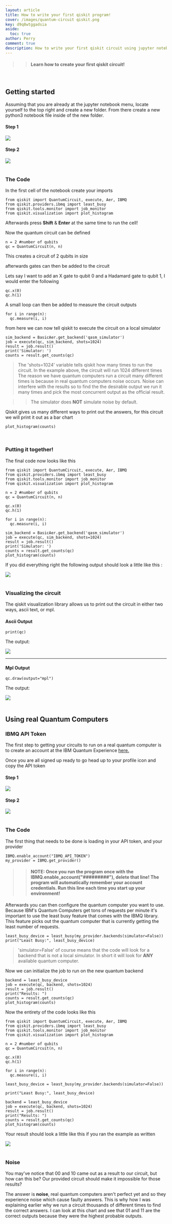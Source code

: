 ```yaml
---
layout: article
title: How to write your first qiskit program! 
cover: /images/quantum-circuit qiskit.png
key: d9q8wtggadsia
aside:
  toc: true
author: Perry
comment: true
description: How to write your first qiskit circuit using jupyter notebook. Quantum computing a gentle introduction 
---
```


>> #### Learn how to create your first qiskit circuit!

<br>

<!--more-->

<!--<script>

  let xmlHttp = new XMLHttpRequest();
  xmlHttp.open('GET', 'https://hitcounter.pythonanywhere.com/count', false);
  xmlHttp.send(null);
  count = xmlHttp.responseText;

</script>

<center>
<div class="card">
  <div class="card__content">
    <p class="warning">
    Views: <Strong>
    <script type="text/javascript">
            document.write(count)
    </script>
    </Strong>
    </p>
  </div>
</div>
</center> -->

## Getting started 

Assuming that you are already at the jupyter notebook menu, locate yourself to the top right and create a new folder.
From there create a new python3 notebook file inside of the new folder.

#### Step 1
<div class="card">
  <div class="card__image">
    <img class="image" src="/images/jupyter-notebook-examples.png"/>
  </div>
</div>

#### Step 2
<div class="card">
  <div class="card__image">
    <img class="image" src="/images/jupyter-notebook-examples2.png"/>
  </div>
</div>

<br>

### The Code

In the first cell of the notebook create your imports 

    from qiskit import QuantumCircuit, execute, Aer, IBMQ
    from qiskit.providers.ibmq import least_busy
    from qiskit.tools.monitor import job_monitor
    from qiskit.visualization import plot_histogram

Afterwards press <strong>Shift</strong> & <strong>Enter</strong> at the same time to run the cell!

Now the quantum circuit can be defined

    n = 2 #number of qubits
    qc = QuantumCircuit(n, n)

This creates a circuit of 2 qubits in size

afterwards gates can then be added to the circuit

Lets say I want to add an X gate to qubit 0 and a Hadamard gate to qubit 1, I would enter the following 

    qc.x(0)
    qc.h(1)

A small loop can then be added to measure the circuit outputs 
 
    for i in range(n):
      qc.measure(i, i)

from here we can now tell qiskit to execute the circuit on a local simulator

    sim_backend = BasicAer.get_backend('qasm_simulator')
    job = execute(qc, sim_backend, shots=1024)
    result = job.result()
    print('Simulator: ')
    counts = result.get_counts(qc) 

> The 'shots=1024' variable tells qiskit how many times to run the circuit. In the example above, the circuit will run 1024 different times
> The reason we have quantum computers run a circuit many different times is because in real quantum computers noise occurs. Noise can interfere with the results so to find the the desirable output we run it many times and pick the most concurrent output as the official result.

>> The simulator does **NOT** simulate noise by default.

Qiskit gives us many different ways to print out the answers, for this circuit we will print it out as a bar chart 

    plot_histogram(counts)

<br>

### Putting it together!

The final code now looks like this 

    from qiskit import QuantumCircuit, execute, Aer, IBMQ
    from qiskit.providers.ibmq import least_busy
    from qiskit.tools.monitor import job_monitor
    from qiskit.visualization import plot_histogram

    n = 2 #number of qubits
    qc = QuantumCircuit(n, n)

    qc.x(0)
    qc.h(1)

    for i in range(n):
      qc.measure(i, i)

    sim_backend = BasicAer.get_backend('qasm_simulator')
    job = execute(qc, sim_backend, shots=1024)
    result = job.result()
    print('Simulator: ')
    counts = result.get_counts(qc) 
    plot_histogram(counts)

If you did everything right the following output should look a little like this :

<div class="card">
  <div class="card__image">
    <img class="image" src="/images/qiskit-measurement.png"/>
  </div>
</div>

<br>

### Visualizing the circuit

The qiskit visualization library allows us to print out the circuit in either two ways, ascii text, or mpl.

#### Ascii Output

    print(qc)

The output:

<div class="card">
  <div class="card__image">
    <img class="image" src="/images/qiskit-circuit-draw.png"/>
  </div>
</div>

---

#### Mpl Output

    qc.draw(output="mpl")

The output:

<div class="card">
  <div class="card__image">
    <img class="image" src="/images/qiskit-circuit-draw2.png"/>
  </div>
</div>
<br>

## Using real Quantum Computers

### IBMQ API Token

The first step to getting your circuits to run on a real quantum computer is to create an account at the IBM Quantum Experience [here.](https://quantum-computing.ibm.com/)

Once you are all signed up ready to go head up to your profile icon and copy the API token 

#### Step 1

<div class="card">
  <div class="card__image">
    <img class="image" src="/images/the-ibm-quantum-experience.png"/>
  </div>
</div>

#### Step 2

<div class="card">
  <div class="card__image">
    <img class="image" src="/images/ibm-quantum-account.png"/>
  </div>
</div>

<br>

### The Code

The first thing that needs to be done is loading in your API token, and your provider

    IBMQ.enable_account("IBMQ_API_TOKEN")
    my_provider = IBMQ.get_provider()

>> #### NOTE: Once you run the program once with the IBMQ.enable_account("#########"), delete that line! The program will automatically remember your account credentials. Run this line each time you start up your environment!

<!--   save_account(IBMQ_API_TOKEN)

>> #### Then after running that once, delete it, and add this line in 

    load_account()

>> This will load in your **SAVED** Account credentials
--> 

Afterwards you can then configure the quantum computer you want to use. Because IBM's Quantum Computers get tons of requests per minute it's important to use the least busy feature that comes with the IBMQ library. This feature picks out the quantum computer that is currently getting the least number of requests.

    least_busy_device = least_busy(my_provider.backends(simulator=False))
    print("Least Busy:", least_busy_device)

> 'simulator=False' of course means that the code will look for a backend that is not a local simulator. In short it will look for **ANY** available quantum computer.

Now we can initialize the job to run on the new quantum backend

    backend = least_busy_device
    job = execute(qc, backend, shots=1024)
    result = job.result()
    print("Results: ")
    counts = result.get_counts(qc)
    plot_histogram(counts)

Now the entirety of the code looks like this 

    from qiskit import QuantumCircuit, execute, Aer, IBMQ
    from qiskit.providers.ibmq import least_busy
    from qiskit.tools.monitor import job_monitor
    from qiskit.visualization import plot_histogram

    n = 2 #number of qubits
    qc = QuantumCircuit(n, n)

    qc.x(0)
    qc.h(1)

    for i in range(n):
      qc.measure(i, i)

    least_busy_device = least_busy(my_provider.backends(simulator=False))

    print("Least Busy:", least_busy_device)

    backend = least_busy_device
    job = execute(qc, backend, shots=1024)
    result = job.result()
    print("Results: ")
    counts = result.get_counts(qc) 
    plot_histogram(counts)

Your result should look a little like this if you ran the example as written 

<div class="card">
  <div class="card__image">
    <img class="image" src="/images/quantum-noise-circuits.png"/>
  </div>
</div>

<br>

### Noise

You may've notice that 00 and 10 came out as a result to our circuit, but how can this be? Our provided circuit should make it impossible for those results?

The answer is **noise**, real quantum computers aren't perfect yet and so they experience noise which cause faulty answers. This is why how I was explaining earlier why we run a circuit thousands of different times to find the correct answers. I can look at this chart and see that 01 and 11 are the correct outputs because they were the highest probable outputs. 


<!-- backend = least_busy_device
job = execute(qc, backend, shots=1024)
result = job.result()
print('Simulator: ')
counts = result.get_counts(qc) 
plot_histogram(counts) -->

<!--example.pynb file-->